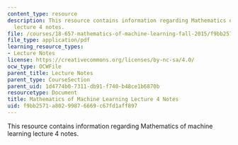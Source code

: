 ```yaml
---
content_type: resource
description: This resource contains information regarding Mathematics of machine learning
  lecture 4 notes.
file: /courses/18-657-mathematics-of-machine-learning-fall-2015/f9bb2571a80299876669c67fd1aff897_MIT18_657F15_L4.pdf
file_type: application/pdf
learning_resource_types:
- Lecture Notes
license: https://creativecommons.org/licenses/by-nc-sa/4.0/
ocw_type: OCWFile
parent_title: Lecture Notes
parent_type: CourseSection
parent_uid: 1d4774b0-7311-db91-f740-b48ce1b6870b
resourcetype: Document
title: Mathematics of Machine Learning Lecture 4 Notes
uid: f9bb2571-a802-9987-6669-c67fd1aff897
---
```

This resource contains information regarding Mathematics of machine learning lecture 4 notes.